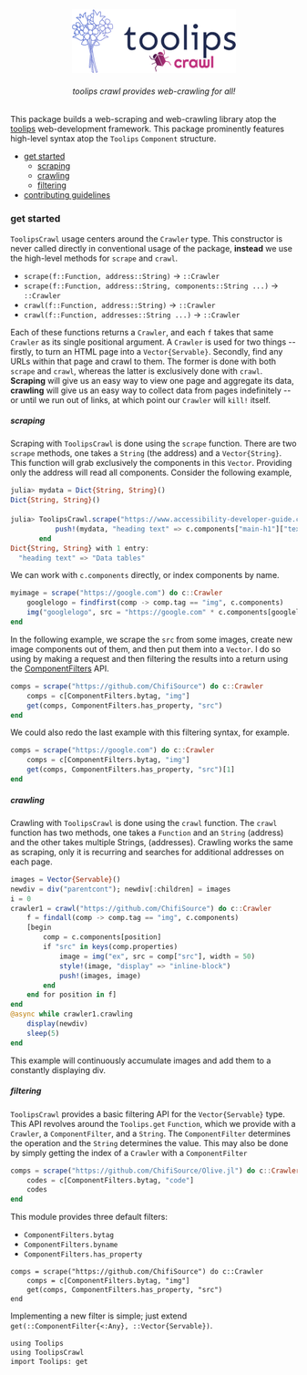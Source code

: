 <div align="center">
 <img id="mainimage" src="https://github.com/ChifiSource/image_dump/blob/main/toolips/toolipscrawl.png"></img>
 <h6 id="crawlsub">toolips crawl provides web-crawling for all!</h6>
 </div>

This package builds a web-scraping and web-crawling library atop the [toolips](https://github.com/ChifiSource/Toolips.jl) web-development framework. This package prominently features high-level syntax atop the `Toolips` `Component` structure.
- [get started](#get-started)
  - [scraping](#scraping)
  - [crawling](#crawling)
  - [filtering](#filtering)
- [contributing guidelines](#contributing)
### get started

`ToolipsCrawl` usage centers around the `Crawler` type. This constructor is never called directly in conventional usage of the package, **instead** we use the high-level methods for `scrape` and `crawl`.
- `scrape(f::Function, address::String)` -> `::Crawler`
- `scrape(f::Function, address::String, components::String ...)` -> `::Crawler`
- `crawl(f::Function, address::String)` -> `::Crawler`
- `crawl(f::Function, addresses::String ...)` -> `::Crawler`


Each of these functions returns a `Crawler`, and each `f` takes that same `Crawler` as its single positional argument. A `Crawler` is used for two things -- firstly, to turn an HTML page into a `Vector{Servable}`. Secondly, find any URLs within that page and crawl to them. The former is done with both `scrape` and `crawl`, whereas the latter is exclusively done with `crawl`. **Scraping** will give us an easy way to view one page and aggregate its data, **crawling** will give us an easy way to collect data from pages indefinitely -- or until we run out of links, at which point our `Crawler` will `kill!` itself.
##### scraping
Scraping with `ToolipsCrawl` is done using the `scrape` function. There are two `scrape` methods, one takes a `String` (the address) and a `Vector{String}`. This function will grab exclusively the components in this `Vector`. Providing only the address will read all components. Consider the following example,
```julia
julia> mydata = Dict{String, String}()
Dict{String, String}()

julia> ToolipsCrawl.scrape("https://www.accessibility-developer-guide.com/examples/tables/", "main-h1") do c
           push!(mydata, "heading text" => c.components["main-h1"]["text"])
       end
Dict{String, String} with 1 entry:
  "heading text" => "Data tables"
```
We can work with `c.components` directly, or index components by name.
```julia
myimage = scrape("https://google.com") do c::Crawler
    googlelogo = findfirst(comp -> comp.tag == "img", c.components)
    img("googlelogo", src = "https://google.com" * c.components[googlelogo]["src"])
end
```
In the following example, we scrape the `src` from some images, create new image components out of them, and then put them into a `Vector`. I do so using by making a request and then filtering the results into a return using the [ComponentFilters](#filtering) API. 
```julia
comps = scrape("https://github.com/ChifiSource") do c::Crawler
    comps = c[ComponentFilters.bytag, "img"]
    get(comps, ComponentFilters.has_property, "src")
end
```
We could also redo the last example with this filtering syntax, for example.
```julia
comps = scrape("https://google.com") do c::Crawler
    comps = c[ComponentFilters.bytag, "img"]
    get(comps, ComponentFilters.has_property, "src")[1]
end
```
##### crawling
Crawling with `ToolipsCrawl` is done using the `crawl` function. The `crawl` function has two methods, one takes a `Function` and an `String` (address) and the other takes multiple Strings, (addresses). Crawling works the same as scraping, only it is recurring and searches for additional addresses on each page.
```julia
images = Vector{Servable}()
newdiv = div("parentcont"); newdiv[:children] = images
i = 0
crawler1 = crawl("https://github.com/ChifiSource") do c::Crawler
    f = findall(comp -> comp.tag == "img", c.components)
    [begin
        comp = c.components[position]
        if "src" in keys(comp.properties)
            image = img("ex", src = comp["src"], width = 50)
            style!(image, "display" => "inline-block")
            push!(images, image)
        end
    end for position in f]
end
@async while crawler1.crawling
    display(newdiv)
    sleep(5)
end
```
This example will continuously accumulate images and add them to a constantly displaying div.
##### filtering
`ToolipsCrawl` provides a basic filtering API for the `Vector{Servable}` type. This API revolves around the `Toolips.get` `Function`, which we provide with a `Crawler`, a `ComponentFilter`, and a `String`. The `ComponentFilter` determines the operation and the `String` determines the value. This may also be done by simply getting the index of a `Crawler` with a `ComponentFilter`
```julia
comps = scrape("https://github.com/ChifiSource/Olive.jl") do c::Crawler
    codes = c[ComponentFilters.bytag, "code"]
    codes
end
```
This module provides three 
default filters:
- `ComponentFilters.bytag`
- `ComponentFilters.byname`
- `ComponentFilters.has_property`
```example
comps = scrape("https://github.com/ChifiSource") do c::Crawler
    comps = c[ComponentFilters.bytag, "img"]
    get(comps, ComponentFilters.has_property, "src")
end
```
Implementing a new filter is simple; just extend `get(::ComponentFilter{<:Any}, ::Vector{Servable})`.
```example
using Toolips
using ToolipsCrawl
import Toolips: get
```
